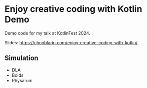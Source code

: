 # Enjoy creative coding with Kotlin Demo

Demo code for my talk at KotlinFest 2024. 

Slides: https://chooblarin.com/enjoy-creative-coding-with-kotlin/

## Simulation

- DLA
- Boids
- Physarum
